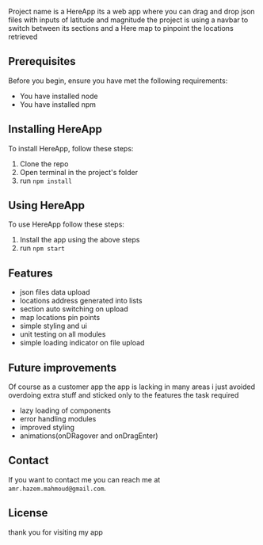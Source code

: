 Project name is a HereApp its a web app where you can drag and drop json files with inputs of latitude and magnitude the project is using a navbar to switch between its sections and a Here map to pinpoint the locations retrieved

## Prerequisites

Before you begin, ensure you have met the following requirements:

- You have installed node
- You have installed npm

## Installing HereApp

To install HereApp, follow these steps:

1. Clone the repo
2. Open terminal in the project's folder
3. run `npm install`

## Using HereApp

To use HereApp follow these steps:

1. Install the app using the above steps
2. run `npm start`

## Features

- json files data upload
- locations address generated into lists
- section auto switching on upload
- map locations pin points
- simple styling and ui
- unit testing on all modules
- simple loading indicator on file upload

## Future improvements

Of course as a customer app the app is lacking in many areas i just avoided overdoing extra stuff and sticked only to the features the task required

- lazy loading of components
- error handling modules
- improved styling
- animations(onDRagover and onDragEnter)

## Contact

If you want to contact me you can reach me at `amr.hazem.mahmoud@gmail.com`.

## License

thank you for visiting my app
